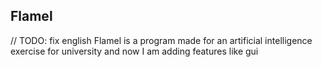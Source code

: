 ## Flamel
// TODO: fix english
Flamel is a program made for an artificial intelligence exercise for university and now I am adding features like gui